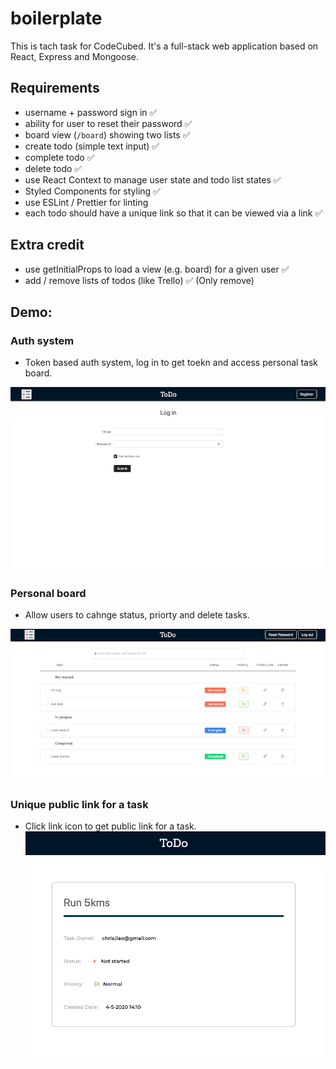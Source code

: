 # boilerplate

This is tach task for CodeCubed. It's a full-stack web application based on React, Express and Mongoose.

## Requirements

- username + password sign in ✅
- ability for user to reset their password ✅
- board view (`/board`) showing two lists ✅
- create todo (simple text input) ✅
- complete todo ✅
- delete todo ✅
- use React Context to manage user state and todo list states ✅
- Styled Components for styling ✅
- use ESLint / Prettier for linting
- each todo should have a unique link so that it can be viewed via a link ✅

## Extra credit

- use getInitialProps to load a view (e.g. board) for a given user ✅
- add / remove lists of todos (like Trello) ✅ (Only remove)

## Demo:

### Auth system

- Token based auth system, log in to get toekn and access personal task board.

![](https://github.com/weishunliao/CodeCubed-Task/blob/master/demo1.png)

### Personal board

- Allow users to cahnge status, priorty and delete tasks.

![](https://github.com/weishunliao/CodeCubed-Task/blob/master/demo2.png)

### Unique public link for a task

- Click link icon to get public link for a task.
  ![](https://github.com/weishunliao/CodeCubed-Task/blob/master/demo3.png)

